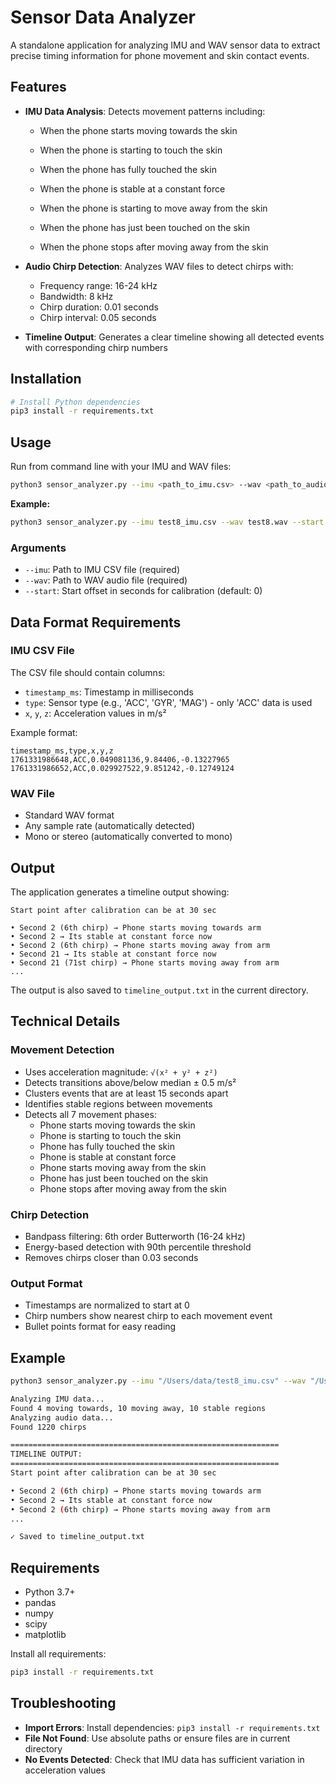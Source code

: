 # Sensor Data Analyzer

A standalone application for analyzing IMU and WAV sensor data to extract precise timing information for phone movement and skin contact events.

## Features

- **IMU Data Analysis**: Detects movement patterns including:
   - When the phone starts moving towards the skin

   - When the phone is starting to touch the skin
    
   - When the phone has fully touched the skin
    
   - When the phone is stable at a constant force
    
    - When the phone is starting to move away from the skin
    
   - When the phone has just been touched on the skin
    
  - When the phone stops after moving away from the skin

- **Audio Chirp Detection**: Analyzes WAV files to detect chirps with:
  - Frequency range: 16-24 kHz
  - Bandwidth: 8 kHz
  - Chirp duration: 0.01 seconds
  - Chirp interval: 0.05 seconds

- **Timeline Output**: Generates a clear timeline showing all detected events with corresponding chirp numbers

## Installation

```bash
# Install Python dependencies
pip3 install -r requirements.txt
```

## Usage

Run from command line with your IMU and WAV files:

```bash
python3 sensor_analyzer.py --imu <path_to_imu.csv> --wav <path_to_audio.wav> --start <offset_in_seconds>
```

**Example:**
```bash
python3 sensor_analyzer.py --imu test8_imu.csv --wav test8.wav --start 30
```

### Arguments

- `--imu`: Path to IMU CSV file (required)
- `--wav`: Path to WAV audio file (required)  
- `--start`: Start offset in seconds for calibration (default: 0)

## Data Format Requirements

### IMU CSV File
The CSV file should contain columns:
- `timestamp_ms`: Timestamp in milliseconds
- `type`: Sensor type (e.g., 'ACC', 'GYR', 'MAG') - only 'ACC' data is used
- `x`, `y`, `z`: Acceleration values in m/s²

Example format:
```csv
timestamp_ms,type,x,y,z
1761331986648,ACC,0.049081136,9.84406,-0.13227965
1761331986652,ACC,0.029927522,9.851242,-0.12749124
```

### WAV File
- Standard WAV format
- Any sample rate (automatically detected)
- Mono or stereo (automatically converted to mono)

## Output

The application generates a timeline output showing:

```
Start point after calibration can be at 30 sec

• Second 2 (6th chirp) → Phone starts moving towards arm
• Second 2 → Its stable at constant force now
• Second 2 (6th chirp) → Phone starts moving away from arm
• Second 21 → Its stable at constant force now
• Second 21 (71st chirp) → Phone starts moving away from arm
...
```

The output is also saved to `timeline_output.txt` in the current directory.

## Technical Details

### Movement Detection
- Uses acceleration magnitude: `√(x² + y² + z²)`
- Detects transitions above/below median ± 0.5 m/s²
- Clusters events that are at least 15 seconds apart
- Identifies stable regions between movements
- Detects all 7 movement phases:
  - Phone starts moving towards the skin
  - Phone is starting to touch the skin
  - Phone has fully touched the skin
  - Phone is stable at constant force
  - Phone starts moving away from the skin
  - Phone has just been touched on the skin
  - Phone stops after moving away from the skin

### Chirp Detection
- Bandpass filtering: 6th order Butterworth (16-24 kHz)
- Energy-based detection with 90th percentile threshold
- Removes chirps closer than 0.03 seconds

### Output Format
- Timestamps are normalized to start at 0
- Chirp numbers show nearest chirp to each movement event
- Bullet points format for easy reading

## Example

```bash
python3 sensor_analyzer.py --imu "/Users/data/test8_imu.csv" --wav "/Users/data/test8.wav" --start 30

Analyzing IMU data...
Found 4 moving towards, 10 moving away, 10 stable regions
Analyzing audio data...
Found 1220 chirps

============================================================
TIMELINE OUTPUT:
============================================================
Start point after calibration can be at 30 sec

• Second 2 (6th chirp) → Phone starts moving towards arm
• Second 2 → Its stable at constant force now
• Second 2 (6th chirp) → Phone starts moving away from arm
...

✓ Saved to timeline_output.txt
```

## Requirements

- Python 3.7+
- pandas
- numpy
- scipy
- matplotlib

Install all requirements:
```bash
pip3 install -r requirements.txt
```

## Troubleshooting

- **Import Errors**: Install dependencies: `pip3 install -r requirements.txt`
- **File Not Found**: Use absolute paths or ensure files are in current directory
- **No Events Detected**: Check that IMU data has sufficient variation in acceleration values
